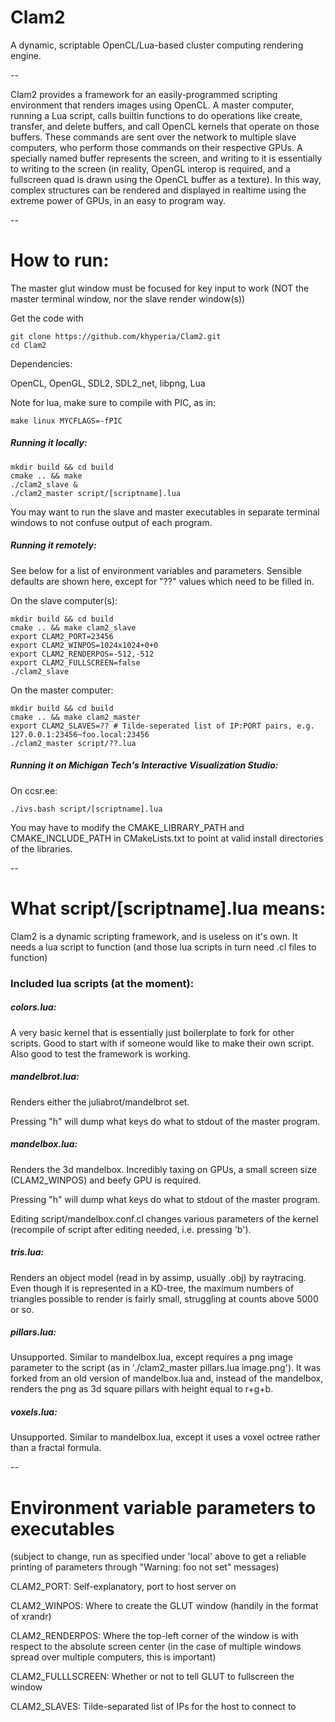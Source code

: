 Clam2
=====

A dynamic, scriptable OpenCL/Lua-based cluster computing rendering engine.

--

Clam2 provides a framework for an easily-programmed scripting environment that renders images using OpenCL. A master computer, running a Lua script, calls builtin functions to do operations like create, transfer, and delete buffers, and call OpenCL kernels that operate on those buffers. These commands are sent over the network to multiple slave computers, who perform those commands on their respective GPUs. A specially named buffer represents the screen, and writing to it is essentially to writing to the screen (in reality, OpenGL interop is required, and a fullscreen quad is drawn using the OpenCL buffer as a texture). In this way, complex structures can be rendered and displayed in realtime using the extreme power of GPUs, in an easy to program way.

--

# How to run:

The master glut window must be focused for key input to work (NOT the master terminal window, nor the slave render window(s))

Get the code with

    git clone https://github.com/khyperia/Clam2.git
    cd Clam2

Dependencies:

OpenCL, OpenGL, SDL2, SDL2_net, libpng, Lua

Note for lua, make sure to compile with PIC, as in:

    make linux MYCFLAGS=-fPIC

##### Running it locally:

    mkdir build && cd build
    cmake .. && make
    ./clam2_slave &
    ./clam2_master script/[scriptname].lua

You may want to run the slave and master executables in separate terminal windows to not confuse output of each program.

##### Running it remotely:

See below for a list of environment variables and parameters. Sensible defaults are shown here, except for "??" values which need to be filled in.

On the slave computer(s):

    mkdir build && cd build
    cmake .. && make clam2_slave
    export CLAM2_PORT=23456
    export CLAM2_WINPOS=1024x1024+0+0
    export CLAM2_RENDERPOS=-512,-512
    export CLAM2_FULLSCREEN=false
    ./clam2_slave

On the master computer:

    mkdir build && cd build
    cmake .. && make clam2_master
    export CLAM2_SLAVES=?? # Tilde-seperated list of IP:PORT pairs, e.g. 127.0.0.1:23456~foo.local:23456
    ./clam2_master script/??.lua

##### Running it on Michigan Tech's Interactive Visualization Studio:

On ccsr.ee:

    ./ivs.bash script/[scriptname].lua

You may have to modify the CMAKE_LIBRARY_PATH and CMAKE_INCLUDE_PATH in CMakeLists.txt to point at valid install directories of the libraries.

--

# What script/[scriptname].lua means:

Clam2 is a dynamic scripting framework, and is useless on it's own. It needs a lua script to function (and those lua scripts in turn need .cl files to function)

### Included lua scripts (at the moment):

##### colors.lua:

A very basic kernel that is essentially just boilerplate to fork for other scripts. Good to start with if someone would like to make their own script. Also good to test the framework is working.

##### mandelbrot.lua:

Renders either the juliabrot/mandelbrot set.

Pressing "h" will dump what keys do what to stdout of the master program.

##### mandelbox.lua:

Renders the 3d mandelbox. Incredibly taxing on GPUs, a small screen size (CLAM2_WINPOS) and beefy GPU is required.

Pressing "h" will dump what keys do what to stdout of the master program.

Editing script/mandelbox.conf.cl changes various parameters of the kernel (recompile of script after editing needed, i.e. pressing 'b').

##### tris.lua:

Renders an object model (read in by assimp, usually .obj) by raytracing. Even though it is represented in a KD-tree, the maximum numbers of triangles possible to render is fairly small, struggling at counts above 5000 or so.

##### pillars.lua:

Unsupported. Similar to mandelbox.lua, except requires a png image parameter to the script (as in './clam2_master pillars.lua image.png'). It was forked from an old version of mandelbox.lua and, instead of the mandelbox, renders the png as 3d square pillars with height equal to r+g+b.

##### voxels.lua:

Unsupported. Similar to mandelbox.lua, except it uses a voxel octree rather than a fractal formula.

--

# Environment variable parameters to executables

(subject to change, run as specified under 'local' above to get a reliable printing of parameters through "Warning: foo not set" messages)

CLAM2_PORT: Self-explanatory, port to host server on

CLAM2_WINPOS: Where to create the GLUT window (handily in the format of xrandr)

CLAM2_RENDERPOS: Where the top-left corner of the window is with respect to the absolute screen center (in the case of multiple windows spread over multiple computers, this is important)

CLAM2_FULLLSCREEN: Whether or not to tell GLUT to fullscreen the window

CLAM2_SLAVES: Tilde-separated list of IPs for the host to connect to
